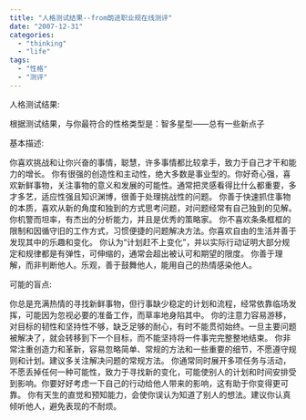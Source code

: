 ```yaml
---
title: "人格测试结果--from朗途职业规在线测评"
date: "2007-12-31"
categories: 
  - "thinking"
  - "life"
tags: 
  - "性格"
  - "测评"
---
```


人格测试结果:

根据测试结果，与你最符合的性格类型是：智多星型——总有一些新点子

基本描述:

你喜欢挑战和让你兴奋的事情，聪慧，许多事情都比较拿手，致力于自己才干和能力的增长。 你有很强的创造性和主动性，绝大多数是事业型的。你好奇心强，喜欢新鲜事物，关注事物的意义和发展的可能性。通常把灵感看得比什么都重要，多才多艺，适应性强且知识渊博，很善于处理挑战性的问题。 你善于快速抓住事物的本质，喜欢从新的角度和独到的方式思考问题，对问题经常有自己独到的见解。你机警而坦率，有杰出的分析能力，并且是优秀的策略家。 你不喜欢条条框框的限制和因循守旧的工作方式，习惯便捷的问题解决方法。你喜欢自由的生活并善于发现其中的乐趣和变化。 你认为“计划赶不上变化”，并以实际行动证明大部分规定和规律都是有弹性，可伸缩的，通常会超出被认可和期望的限度。 你善于理解，而非判断他人。乐观，善于鼓舞他人，能用自己的热情感染他人。

可能的盲点:

你总是充满热情的寻找新鲜事物，但行事缺少稳定的计划和流程，经常依靠临场发挥，可能因为忽视必要的准备工作，而草率地身陷其中。 你的注意力容易游移，对目标的韧性和坚持性不够，缺乏足够的耐心，有时不能贯彻始终。一旦主要问题被解决了，就会转移到下一个目标，而不能坚持将一件事完完整整地结束。 你非常注重创造力和革新，容易忽略简单、常规的方法和一些重要的细节，不愿遵守规则和计划。建议多关注解决问题的常规方法。 你通常同时展开多项任务与活动，不愿丢掉任何一种可能性，致力于寻找新的变化，可能使别人的计划和时间安排受到影响。你要好好考虑一下自己的行动给他人带来的影响，这有助于你变得更可靠。 你有天生的直觉和预知能力，会使你误认为知道了别人的想法。建议你认真倾听他人，避免表现的不耐烦。

